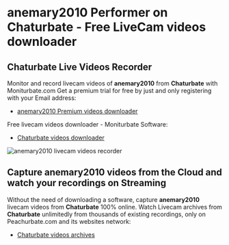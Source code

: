 # anemary2010 Performer on Chaturbate - Free LiveCam videos downloader

## Chaturbate Live Videos Recorder

Monitor and record livecam videos of **anemary2010** from **Chaturbate** with Moniturbate.com
Get a premium trial for free by just and only registering with your Email address:
* [anemary2010 Premium videos downloader](https://moniturbate.com/request-demo-licence-key.html)

Free livecam videos downloader - Moniturbate Software:
* [Chaturbate videos downloader](https://moniturbate.com/moniturbate-download-software.html)

![anemary2010 livecam videos recorder](https://peachurnet.com/templates/moniturbate-software.png)


## Capture anemary2010 videos from the Cloud and watch your recordings on Streaming

Without the need of downloading a software, capture **anemary2010** livecam videos from **Chaturbate** 100% online.
Watch Livecam archives from **Chaturbate** unlimitedly from thousands of existing recordings, only on Peachurbate.com and its websites network:
* [Chaturbate videos archives](https://peachurnet.com/)